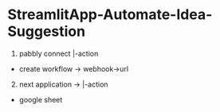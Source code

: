 # StreamlitApp-Automate-Idea-Suggestion

1. pabbly connect
 |-action
* create workflow -> webhook->url 
2. next application ->
  |-action
* google sheet
